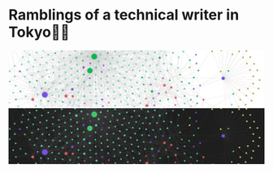 # Ramblings of a technical writer in Tokyo🗼🗾

![Blog banner (light theme) - Graph of knowledge nodes](posts/assets/images/~blog-banner-light-theme.jpg#only-light)
![Blog banner (dark theme) - Graph of knowledge nodes](posts/assets/images/~blog-banner-dark-theme.jpg#only-dark)
